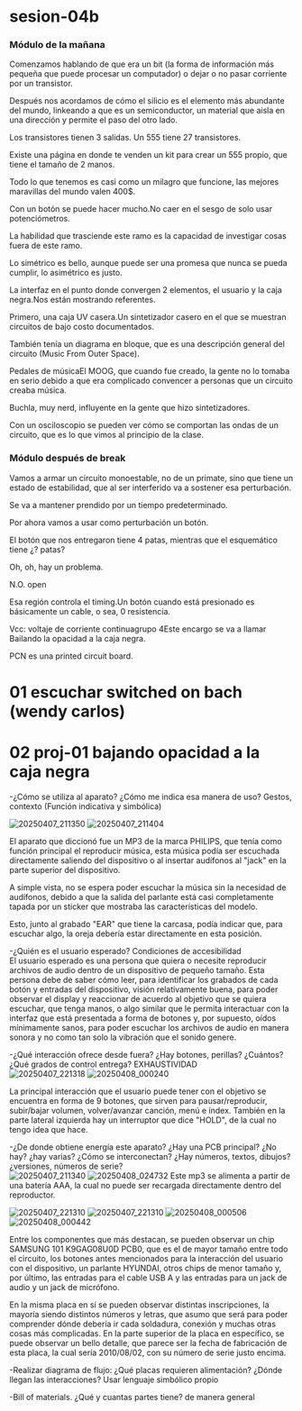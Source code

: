 # sesion-04b
### Módulo de la mañana

Comenzamos hablando de que era un bit (la forma de información más pequeña que puede procesar un computador) o dejar o no pasar corriente por un transistor.

Después nos acordamos de cómo el silicio es el elemento más abundante del mundo, linkeando a que es un semiconductor, un material que aisla en una dirección y permite el paso del otro lado.

Los transistores tienen 3 salidas.
Un 555 tiene 27 transistores.

Existe una página en donde te venden un kit para crear un 555 propio, que tiene el tamaño de 2 manos.

Todo lo que tenemos es casi como un milagro que funcione, las mejores maravillas del mundo valen 400$.

Con un botón se puede hacer mucho.No caer en el sesgo de solo usar potenciómetros.

La habilidad que trasciende este ramo es la capacidad de investigar cosas fuera de este ramo.

Lo simétrico es bello, aunque puede ser una promesa que nunca se pueda cumplir, lo asimétrico es justo.

La interfaz en el punto donde convergen 2 elementos, el usuario y la caja negra.Nos están mostrando referentes.

Primero, una caja UV casera.Un sintetizador casero en el que se muestran circuitos de bajo costo documentados.

También tenía un diagrama en bloque, que es una descripción general del circuito (Music From Outer Space).

Pedales de músicaEl MOOG, que cuando fue creado, la gente no lo tomaba en serio debido a que era complicado convencer a personas que un circuito creaba música.

Buchla, muy nerd, influyente en la gente que hizo sintetizadores.

Con un osciloscopio se pueden ver cómo se comportan las ondas de un circuito, que es lo que vimos al principio de la clase.

### Módulo después de break

Vamos a armar un circuito monoestable, no de un primate, sino que tiene un estado de estabilidad, que al ser interferido va a sostener esa perturbación.

Se va a mantener prendido por un tiempo predeterminado.

Por ahora vamos a usar como perturbación un botón.

El botón que nos entregaron tiene 4 patas, mientras que el esquemático tiene ¿? patas?

Oh, oh, hay un problema.

N.O. open

Esa región controla el timing.Un botón cuando está presionado es básicamente un cable, o sea, 0 resistencia.

Vcc: voltaje de corriente continuagrupo 4Este encargo se va a llamar Bailando la opacidad a la caja negra.

PCN es una printed circuit board.


# 01 escuchar switched on bach (wendy carlos)

# 02 proj-01 bajando opacidad a la caja negra  
-¿Cómo se utiliza al aparato? ¿Cómo me indica esa manera de uso? Gestos, contexto (Función indicativa y simbólica)  

![20250407_211350](https://github.com/user-attachments/assets/19b4b71a-1838-4217-9988-a543954d2f23)
![20250407_211404](https://github.com/user-attachments/assets/2af1c376-c7a4-4eed-86eb-e034233c33f8)

El aparato que diccionó fue un MP3 de la marca PHILIPS, que tenía como función principal el reproducir música, esta música podía ser escuchada directamente saliendo del dispositivo o al insertar audífonos al "jack" en la parte superior del dispositivo.

A simple vista, no se espera poder escuchar la música sin la necesidad de audífonos, debido a que la salida del parlante está casi completamente tapada por un sticker que mostraba las características del modelo.

Esto, junto al grabado "EAR" que tiene la carcasa, podía indicar que, para escuchar algo, la oreja debería estar directamente en esta posición.


-¿Quién es el usuario esperado? Condiciones de accesibilidad  
El usuario esperado es una persona que quiera o necesite reproducir archivos de audio dentro de un dispositivo de pequeño tamaño. Esta persona debe de saber cómo leer, para identificar los grabados de cada botón y entradas del dispositivo, visión relativamente buena, para poder observar el display y reaccionar de acuerdo al objetivo que se quiera escuchar, que tenga manos, o algo similar que le permita interactuar con la interfaz que está presentada a forma de botones y, por supuesto, oídos mínimamente sanos, para poder escuchar los archivos de audio en manera sonora y no como tan solo la vibración que el sonido genere.


-¿Qué interacción ofrece desde fuera? ¿Hay botones, perillas? ¿Cuántos? ¿Qué grados de control entrega? EXHAUSTIVIDAD  
![20250407_221318](https://github.com/user-attachments/assets/73701a46-0f8b-43c5-83ae-7f61baa90e01)
![20250408_000240](https://github.com/user-attachments/assets/7a26b9c3-d7fb-464f-be09-cca540c00591)

La principal interacción que el usuario puede tener con el objetivo se encuentra en forma de 9 botones, que sirven para pausar/reproducir, subir/bajar volumen, volver/avanzar canción, menú e índex.
También en la parte lateral izquierda hay un interruptor que dice "HOLD", de la cual no tengo idea que hace.

-¿De donde obtiene energía este aparato? ¿Hay una PCB principal? ¿No hay? ¿hay varias? ¿Cómo se interconectan? ¿Hay números, textos, dibujos? ¿versiones, números de serie?  
![20250407_211340](https://github.com/user-attachments/assets/18bcdb40-4d46-4c99-a8fa-4b7951f969de)
![20250408_024732](https://github.com/user-attachments/assets/8cf5f327-1347-44e7-b371-868f8bc0d731)
Este mp3 se alimenta a partir de una batería AAA, la cual no puede ser recargada directamente dentro del reproductor.  

![20250407_221310](https://github.com/user-attachments/assets/ca6841fd-47b2-4dc9-9414-b434466f987e)
![20250407_221310](https://github.com/user-attachments/assets/0933def9-6744-4a10-9485-f65ad79b4380)
![20250408_000506](https://github.com/user-attachments/assets/a36f21b7-e2a1-4579-bf2a-0a0c6daace3f)
![20250408_000442](https://github.com/user-attachments/assets/fea736ad-c2a9-41db-9a18-42e6a796529e)

Entre los componentes que más destacan, se pueden observar un chip SAMSUNG 101 K9GAG08U0D PCB0, que es el de mayor tamaño entre todo el circuito, los botones antes mencionados para la interacción del usuario con el dispositivo, un parlante HYUNDAI, otros chips de menor tamaño y, por último, las entradas para el cable USB A y las entradas para un jack de audio y un jack de micrófono.

En la misma placa en sí se pueden observar distintas inscripciones, la mayoría siendo distintos números y letras, que asumo que será para poder comprender dónde debería ir cada soldadura, conexión y muchas otras cosas más complicadas. En la parte superior de la placa en específico, se puede observar un bello detalle, que parece ser la fecha de fabricación de esta placa, la cual sería 2010/08/02, con su número de serie justo encima.




-Realizar diagrama de flujo: ¿Qué placas requieren alimentación? ¿Dónde llegan las interacciones? Usar lenguaje simbólico propio  

-Bill of materials. ¿Qué y cuantas partes tiene? de manera general
